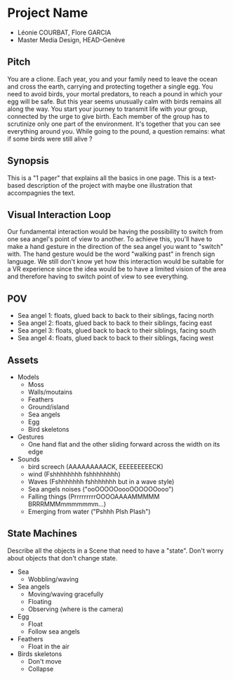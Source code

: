 # Project Name

- Léonie COURBAT, Flore GARCIA
- Master Media Design, HEAD–Genève

## Pitch

You are a clione. Each year, you and your family need to leave the ocean and cross the earth, carrying and protecting together a single egg. You need to avoid birds, your mortal predators, to reach a pound in which your egg will be safe. But this year seems unusually calm with birds remains all along the way. You start your journey to transmit life with your group, connected by the urge to give birth. Each member of the group has to scrutinize only one part of the environment. It's together that you can see everything around you. While going to the pound, a question remains: what if some birds were still alive ?

## Synopsis

This is a "1 pager" that explains all the basics in one page. This is a text-based description of the project with maybe one illustration that accompagnies the text.

## Visual Interaction Loop

Our fundamental interaction would be having the possibility to switch from one sea angel's point of view to another. To achieve this, you'll have to make a hand gesture in the direction of the sea angel you want to "switch" with. The hand gesture would be the word "walking past" in french sign language. We still don't know yet how this interaction would be suitable for a VR experience since the idea would be to have a limited vision of the area and therefore having to switch point of view to see everything.

## POV

- Sea angel 1: floats, glued back to back to their siblings, facing north
- Sea angel 2: floats, glued back to back to their siblings, facing east
- Sea angel 3: floats, glued back to back to their siblings, facing south
- Sea angel 4: floats, glued back to back to their siblings, facing west

## Assets

- Models
  - Moss
  - Walls/moutains
  - Feathers
  - Ground/island
  - Sea angels
  - Egg
  - Bird skeletons
- Gestures
  - One hand flat and the other sliding forward across the width on its edge
- Sounds
  - bird screech (AAAAAAAAACK, EEEEEEEEECK)
  - wind (Fshhhhhhhh fshhhhhhhh)
  - Waves (Fshhhhhhh fshhhhhhh but in a wave style)
  - Sea angels noises ("ooOOOOOoooOOOOOOooo")
  - Falling things (PrrrrrrrrrOOOOAAAAMMMMM BRRRMMMmmmmmmm...)
  - Emerging from water ("Pshhh Plsh Plash")

## State Machines

Describe all the objects in a Scene that need to have a "state". Don't worry about objects that don't change state.

- Sea
  - Wobbling/waving
- Sea angels
  - Moving/waving gracefully
  - Floating
  - Observing (where is the camera)
- Egg
  - Float
  - Follow sea angels
- Feathers
  - Float in the air
- Birds skeletons
  - Don't move
  - Collapse

